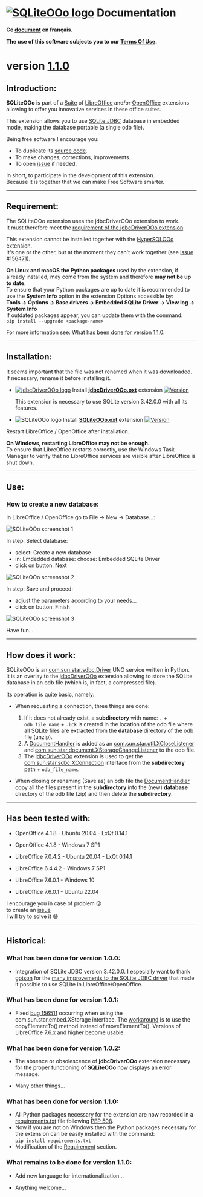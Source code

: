 <!--
╔════════════════════════════════════════════════════════════════════════════════════╗
║                                                                                    ║
║   Copyright (c) 2020 https://prrvchr.github.io                                     ║
║                                                                                    ║
║   Permission is hereby granted, free of charge, to any person obtaining            ║
║   a copy of this software and associated documentation files (the "Software"),     ║
║   to deal in the Software without restriction, including without limitation        ║
║   the rights to use, copy, modify, merge, publish, distribute, sublicense,         ║
║   and/or sell copies of the Software, and to permit persons to whom the Software   ║
║   is furnished to do so, subject to the following conditions:                      ║
║                                                                                    ║
║   The above copyright notice and this permission notice shall be included in       ║
║   all copies or substantial portions of the Software.                              ║
║                                                                                    ║
║   THE SOFTWARE IS PROVIDED "AS IS", WITHOUT WARRANTY OF ANY KIND,                  ║
║   EXPRESS OR IMPLIED, INCLUDING BUT NOT LIMITED TO THE WARRANTIES                  ║
║   OF MERCHANTABILITY, FITNESS FOR A PARTICULAR PURPOSE AND NONINFRINGEMENT.        ║
║   IN NO EVENT SHALL THE AUTHORS OR COPYRIGHT HOLDERS BE LIABLE FOR ANY             ║
║   CLAIM, DAMAGES OR OTHER LIABILITY, WHETHER IN AN ACTION OF CONTRACT,             ║
║   TORT OR OTHERWISE, ARISING FROM, OUT OF OR IN CONNECTION WITH THE SOFTWARE       ║
║   OR THE USE OR OTHER DEALINGS IN THE SOFTWARE.                                    ║
║                                                                                    ║
╚════════════════════════════════════════════════════════════════════════════════════╝
-->
# [![SQLiteOOo logo][1]][2] Documentation

**Ce [document][3] en français.**

**The use of this software subjects you to our [Terms Of Use][4].**

# version [1.1.0][5]

## Introduction:

**SQLiteOOo** is part of a [Suite][6] of [LibreOffice][7] ~~and/or [OpenOffice][8]~~ extensions allowing to offer you innovative services in these office suites.  

This extension allows you to use [SQLite JDBC][9] database in embedded mode, making the database portable (a single odb file).

Being free software I encourage you:
- To duplicate its [source code][10].
- To make changes, corrections, improvements.
- To open [issue][11] if needed.

In short, to participate in the development of this extension.  
Because it is together that we can make Free Software smarter.

___

## Requirement:

The SQLiteOOo extension uses the jdbcDriverOOo extension to work.  
It must therefore meet the [requirement of the jdbcDriverOOo extension][12].

This extension cannot be installed together with the [HyperSQLOOo][13] extension.  
It's one or the other, but at the moment they can't work together (see [issue #156471][14]).

**On Linux and macOS the Python packages** used by the extension, if already installed, may come from the system and therefore **may not be up to date**.  
To ensure that your Python packages are up to date it is recommended to use the **System Info** option in the extension Options accessible by:  
**Tools -> Options -> Base drivers -> Embedded SQLite Driver -> View log -> System Info**  
If outdated packages appear, you can update them with the command:  
`pip install --upgrade <package-name>`

For more information see: [What has been done for version 1.1.0][15].

___

## Installation:

It seems important that the file was not renamed when it was downloaded.
If necessary, rename it before installing it.

- [![jdbcDriverOOo logo][16]][17] Install **[jdbcDriverOOo.oxt][18]** extension [![Version][19]][18]

    This extension is necessary to use SQLite version 3.42.0.0 with all its features.

- ![SQLiteOOo logo][20] Install **[SQLiteOOo.oxt][21]** extension [![Version][22]][21]

Restart LibreOffice / OpenOffice after installation.

**On Windows, restarting LibreOffice may not be enough.**  
To ensure that LibreOffice restarts correctly, use the Windows Task Manager to verify that no LibreOffice services are visible after LibreOffice is shut down.

___

## Use:

### How to create a new database:

In LibreOffice / OpenOffice go to File -> New -> Database...:

![SQLiteOOo screenshot 1][23]

In step: Select database:
- select: Create a new database
- in: Emdedded database: choose: Embedded SQLite Driver
- click on button: Next

![SQLiteOOo screenshot 2][24]

In step: Save and proceed:
- adjust the parameters according to your needs...
- click on button: Finish

![SQLiteOOo screenshot 3][25]

Have fun...

___

## How does it work:

SQLiteOOo is an [com.sun.star.sdbc.Driver][26] UNO service written in Python.  
It is an overlay to the [jdbcDriverOOo][17] extension allowing to store the SQLite database in an odb file (which is, in fact, a compressed file).

Its operation is quite basic, namely:

- When requesting a connection, three things are done:
    1. If it does not already exist, a **subdirectory** with name: `.` + `odb_file_name` + `.lck` is created in the location of the odb file where all SQLite files are extracted from the **database** directory of the odb file (unzip).
    2. A [DocumentHandler][27] is added as an [com.sun.star.util.XCloseListener][28] and [com.sun.star.document.XStorageChangeListener][29] to the odb file.
    3. The [jdbcDriverOOo][17] extension is used to get the [com.sun.star.sdbc.XConnection][30] interface from the **subdirectory** path + `odb_file_name`.

- When closing or renaming (Save as) an odb file the [DocumentHandler][27] copy all the files present in the **subdirectory** into the (new) **database** directory of the odb file (zip) and then delete the **subdirectory**.

___

## Has been tested with:

* OpenOffice 4.1.8 - Ubuntu 20.04 - LxQt 0.14.1

* OpenOffice 4.1.8 - Windows 7 SP1

* LibreOffice 7.0.4.2 - Ubuntu 20.04 - LxQt 0.14.1

* LibreOffice 6.4.4.2 - Windows 7 SP1

* LibreOffice 7.6.0.1 - Windows 10

* LibreOffice 7.6.0.1 - Ubuntu 22.04

I encourage you in case of problem :confused:  
to create an [issue][10]  
I will try to solve it :smile:

___

## Historical:

### What has been done for version 1.0.0:

- Integration of SQLite JDBC version 3.42.0.0. I especially want to thank [gotson][31] for the [many improvements to the SQLite JDBC driver][32] that made it possible to use SQLite in LibreOffice/OpenOffice.

### What has been done for version 1.0.1:

- Fixed [bug 156511][33] occurring when using the com.sun.star.embed.XStorage interface. The [workaround][34] is to use the copyElementTo() method instead of moveElementTo(). Versions of LibreOffice 7.6.x and higher become usable.

### What has been done for version 1.0.2:

- The absence or obsolescence of **jdbcDriverOOo** extension necessary for the proper functioning of **SQLiteOOo** now displays an error message.

- Many other things...

### What has been done for version 1.1.0:

- All Python packages necessary for the extension are now recorded in a [requirements.txt][35] file following [PEP 508][36].
- Now if you are not on Windows then the Python packages necessary for the extension can be easily installed with the command:  
  `pip install requirements.txt`
- Modification of the [Requirement][37] section.

### What remains to be done for version 1.1.0:

- Add new language for internationalization...

- Anything welcome...

[1]: </img/sqlite.svg#collapse>
[2]: <https://prrvchr.github.io/SQLiteOOo/>
[3]: <https://prrvchr.github.io/SQLiteOOo/README_fr>
[4]: <https://prrvchr.github.io/SQLiteOOo/source/SQLiteOOo/registration/TermsOfUse_en>
[5]: <https://prrvchr.github.io/SQLiteOOo#historical>
[6]: <https://prrvchr.github.io/>
[7]: <https://www.libreoffice.org/download/download/>
[8]: <https://www.openoffice.org/download/index.html>
[9]: <https://github.com/xerial/sqlite-jdbc>
[10]: <https://github.com/prrvchr/SQLiteOOo/>
[11]: <https://github.com/prrvchr/SQLiteOOo/issues/new>
[12]: <https://prrvchr.github.io/jdbcDriverOOo/#requirement>
[13]: <https://prrvchr.github.io/HyperSQLOOo/#requirement>
[14]: <https://bugs.documentfoundation.org/show_bug.cgi?id=156471>
[15]: <https://prrvchr.github.io/SQLiteOOo/#what-has-been-done-for-version-110>
[16]: <https://prrvchr.github.io/jdbcDriverOOo/img/jdbcDriverOOo.svg#middle>
[17]: <https://prrvchr.github.io/jdbcDriverOOo>
[18]: <https://github.com/prrvchr/jdbcDriverOOo/releases/latest/download/jdbcDriverOOo.oxt>
[19]: <https://img.shields.io/github/v/tag/prrvchr/jdbcDriverOOo?label=latest#right>
[20]: <img/SQLiteOOo.svg#middle>
[21]: <https://github.com/prrvchr/SQLiteOOo/releases/latest/download/SQLiteOOo.oxt>
[22]: <https://img.shields.io/github/downloads/prrvchr/SQLiteOOo/latest/total?label=v1.1.0#right>
[23]: <img/SQLiteOOo-1.png>
[24]: <img/SQLiteOOo-2.png>
[25]: <img/SQLiteOOo-3.png>
[26]: <https://www.openoffice.org/api/docs/common/ref/com/sun/star/sdbc/Driver.html>
[27]: <https://github.com/prrvchr/SQLiteOOo/blob/main/uno/lib/uno/embedded/documenthandler.py>
[28]: <https://www.openoffice.org/api/docs/common/ref/com/sun/star/util/XCloseListener.html>
[29]: <http://www.openoffice.org/api/docs/common/ref/com/sun/star/document/XStorageChangeListener.html>
[30]: <https://www.openoffice.org/api/docs/common/ref/com/sun/star/sdbc/XConnection.html>
[31]: <https://github.com/gotson>
[32]: <https://github.com/xerial/sqlite-jdbc/issues/786>
[33]: <https://bugs.documentfoundation.org/show_bug.cgi?id=156511>
[34]: <https://github.com/prrvchr/uno/commit/a2fa9f5975a35e8447907e51b0f78ac1b1b76e17>
[35]: <https://github.com/prrvchr/SQLiteOOo/tree/main/source/SQLiteOOo/requirements.txt>
[36]: <https://peps.python.org/pep-0508/>
[37]: <https://prrvchr.github.io/SQLiteOOo/#requirement>
